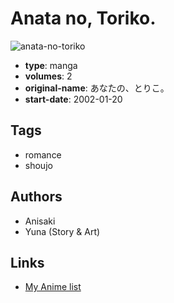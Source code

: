 # Anata no, Toriko.

![anata-no-toriko](https://cdn.myanimelist.net/images/manga/1/11160.jpg)

-   **type**: manga
-   **volumes**: 2
-   **original-name**: あなたの、とりこ。
-   **start-date**: 2002-01-20

## Tags

-   romance
-   shoujo

## Authors

-   Anisaki
-   Yuna (Story & Art)

## Links

-   [My Anime list](https://myanimelist.net/manga/8186/Anata_no_Toriko)
